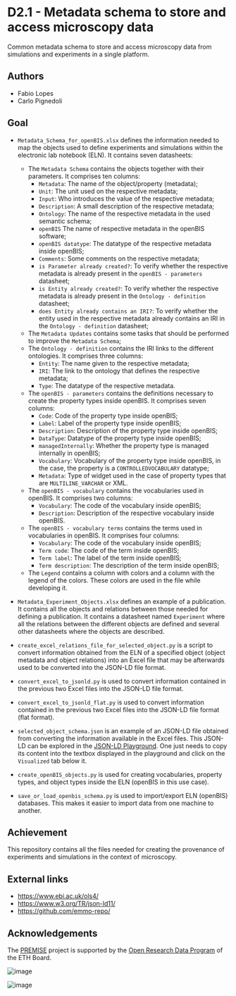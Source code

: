 # D2.1 - Metadata schema to store and access microscopy data
Common metadata schema to store and access microscopy data from simulations and experiments in a single platform.

## Authors
- Fabio Lopes
- Carlo Pignedoli

## Goal
* `Metadata_Schema_for_openBIS.xlsx` defines the information needed to map the objects used to define experiments and simulations within the electronic lab notebook (ELN). It contains seven datasheets:
    - The `Metadata Schema` contains the objects together with their parameters. It comprises ten columns:
        - `Metadata`: The name of the object/property (metadata);
        - `Unit`: The unit used on the respective metadata;
        - `Input`: Who introduces the value of the respective metadata;
        - `Description`: A small description of the respective metadata;
        - `Ontology`: The name of the respective metadata in the used semantic schema;
        - `openBIS` The name of respective metadata in the openBIS software;
        - `openBIS datatype`: The datatype of the respective metadata inside openBIS;
        - `Comments`: Some comments on the respective metadata;
        - `is Parameter already created?`: To verify whether the respective metadata is already present in the `openBIS - parameters` datasheet;
        - `is Entity already created?`: To verify whether the respective metadata is already present in the `Ontology - definition` datasheet;
        - `does Entity already contains an IRI?`: To verify whether the entity used in the respective metadata already contains an IRI in the `Ontology - definition` datasheet;
    - The `Metadata Updates` contains some tasks that should be performed to improve the `Metadata Schema`;
    - The `Ontology - definition` contains the IRI links to the different ontologies. It comprises three columns:
        - `Entity`: The name given to the respective metadata;
        - `IRI`: The link to the ontology that defines the respective metadata;
        - `Type`: The datatype of the respective metadata.
    - The `openBIS - parameters` contains the definitions necessary to create the property types inside openBIS. It comprises seven columns:
        - `Code`: Code of the property type inside openBIS;
        - `Label`: Label of the property type inside openBIS;
        - `Description`: Description of the property type inside openBIS;
        - `DataType`: Datatype of the property type inside openBIS;
        - `managedInternally`: Whether the property type is managed internally in openBIS;
        - `Vocabulary`: Vocabulary of the property type inside openBIS, in the case, the property is a `CONTROLLEDVOCABULARY` datatype;
        - `Metadata`: Type of widget used in the case of property types that are `MULTILINE_VARCHAR` or XML.
    - The `openBIS - vocabulary` contains the vocabularies used in openBIS. It comprises two columns:
        - `Vocabulary`: The code of the vocabulary inside openBIS;
        - `Description`: Description of the respective vocabulary inside openBIS.
    - The `openBIS - vocabulary terms` contains the terms used in vocabularies in openBIS. It comprises four columns:
        - `Vocabulary`: The code of the vocabulary inside openBIS;
        - `Term code`: The code of the term inside openBIS;
        - `Term label`: The label of the term inside openBIS;
        - `Term description`: The description of the term inside openBIS;
    - The `Legend` contains a column with colors and a column with the legend of the colors. These colors are used in the file while developing it.

* `Metadata_Experiment_Objects.xlsx` defines an example of a publication. It contains all the objects and relations between those needed for defining a publication. It contains a datasheet named `Experiment` where all the relations between the different objects are defined and several other datasheets where the objects are described.
* `create_excel_relations_file_for_selected_object.py` is a script to convert information obtained from the ELN of a specified object (object metadata and object relations) into an Excel file that may be afterwards used to be converted into the JSON-LD file format.
* `convert_excel_to_jsonld.py` is used to convert information contained in the previous two Excel files into the JSON-LD file format.
* `convert_excel_to_jsonld_flat.py` is used to convert information contained in the previous two Excel files into the JSON-LD file format (flat format).
* `selected_object_schema.json` is an example of an JSON-LD file obtained from converting the information available in the Excel files. This JSON-LD can be explored in the [JSON-LD Playground](https://json-ld.org/playground/). One just needs to copy its content into the textbox displayed in the playground and click on the `Visualized` tab below it.
* `create_openBIS_objects.py` is used for creating vocabularies, property types, and object types inside the ELN (openBIS in this use case).
* `save_or_load_openbis_schema.py` is used to import/export ELN (openBIS) databases. This makes it easier to import data from one machine to another.

## Achievement
This repository contains all the files needed for creating the provenance of experiments and simulations in the context of microscopy.

## External links
- https://www.ebi.ac.uk/ols4/
- https://www.w3.org/TR/json-ld11/
- https://github.com/emmo-repo/

## Acknowledgements
The [PREMISE](https://ord-premise.github.io/) project is supported by the [Open Research Data Program](https://ethrat.ch/en/eth-domain/open-research-data/) of the ETH Board.

![image](https://github.com/ord-premise/metadata-batteries/assets/45081142/74640b5c-ee94-41e1-9acd-fa47da866fe8)

![image](https://github.com/ord-premise/metadata-batteries/assets/45081142/d282c4d9-feb3-47dc-b5d4-c616151518be)

